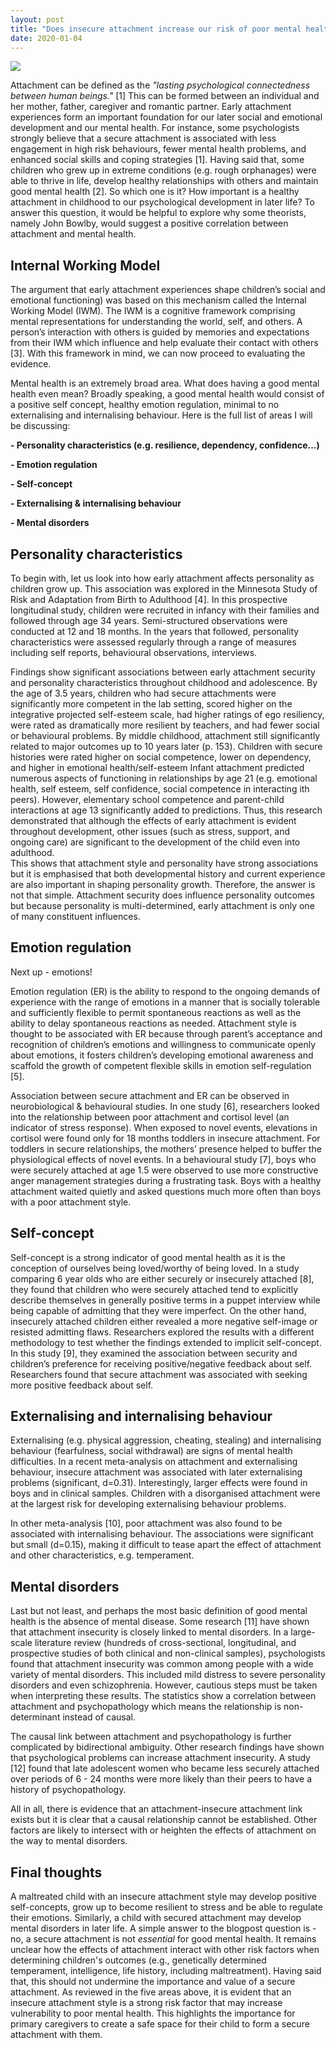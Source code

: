```yaml
---
layout: post
title: "Does insecure attachment increase our risk of poor mental health?"
date: 2020-01-04
---
```


![](https://adrienne-shum.github.io/images/blog1.jpg )

Attachment can be defined as the *"lasting psychological connectedness between human beings."* [1] This can be formed between an individual and her mother, father, caregiver and romantic partner. Early attachment experiences form an important foundation for our later social and emotional development and our mental health. For instance, some psychologists strongly believe that a secure attachment is associated with less engagement in high risk behaviours, fewer mental health problems, and enhanced social skills and coping strategies [1]. Having said that, some children who grew up in extreme conditions (e.g. rough orphanages) were able to thrive in life, develop healthy relationships with others and maintain good mental health [2]. So which one is it? How important is a healthy attachment in childhood to our psychological development in later life? 
To answer this question, it would be helpful to explore why some theorists, namely John Bowlby, would suggest a positive correlation between attachment and mental health.

## Internal Working Model

The argument that early attachment experiences shape children’s social and emotional functioning) was based on this mechanism called the Internal Working Model (IWM). The IWM is a cognitive framework comprising mental representations for understanding the world, self, and others. A person’s interaction with others is guided by memories and expectations from their IWM which influence and help evaluate their contact with others [3]. With this framework in mind, we can now proceed to evaluating the evidence. 

Mental health is an extremely broad area. What does having a good mental health even mean? Broadly speaking, a good mental health would consist of a positive self concept, healthy emotion regulation, minimal to no externalising and internalising behaviour. Here is the full list of areas I will be discussing:

**- Personality characteristics (e.g. resilience, dependency, confidence...)**

**- Emotion regulation**

**- Self-concept**

**- Externalising & internalising behaviour**

**- Mental disorders**

## Personality characteristics
To begin with, let us look into how early attachment affects personality as children grow up. This association was explored in the Minnesota Study of Risk and Adaptation from Birth to Adulthood [4]. In this prospective longitudinal study, children were recruited in infancy with their families and followed through age 34 years. Semi-structured observations were conducted at 12 and 18 months. In the years that followed, personality characteristics were assessed regularly through a range of measures including self reports,  behavioural observations, interviews. 

Findings show significant associations between early attachment security and personality characteristics throughout childhood and adolescence. By the age of 3.5 years, children who had secure attachments were significantly more competent in the lab setting, scored higher on the integrative projected self-esteem scale, had higher ratings of ego resiliency, were rated as dramatically more resilient by teachers, and had fewer social or behavioural problems. By middle childhood, attachment still significantly related to major outcomes up to 10 years later (p. 153). Children with secure histories were rated higher on social competence, lower on dependency, and higher in emotional health/self-esteem Infant attachment predicted numerous aspects of functioning in relationships by age 21 (e.g. emotional health, self esteem, self confidence, social competence in interacting ith peers). However, elementary school competence and parent-child interactions at age 13 significantly added to predictions. Thus, this research demonstrated that although the effects of early attachment is evident throughout development, other issues (such as stress, support, and ongoing care) are significant to the development of the child even into adulthood.  
This shows that attachment style and personality have strong associations but it is emphasised that both developmental history and current experience are also important in shaping personality growth. Therefore, the answer is not that simple. Attachment security does influence personality outcomes but because personality is multi-determined, early attachment is only one of many constituent influences.

## Emotion regulation
Next up - emotions! 

Emotion regulation (ER) is the ability to respond to the ongoing demands of experience with the range of emotions in a manner that is socially tolerable and sufficiently flexible to permit spontaneous reactions as well as the ability to delay spontaneous reactions as needed. Attachment style is thought to be associated with ER because through parent’s acceptance and recognition of children’s emotions and willingness to communicate openly about emotions, it fosters children’s developing emotional awareness and scaffold the growth of competent flexible skills in emotion self-regulation [5].

Association between secure attachment and ER can be observed in neurobiological & behavioural studies. In one study [6], researchers looked into the relationship between poor attachment and cortisol level (an indicator of stress response). When exposed to novel events, elevations in cortisol were found only for 18 months toddlers in insecure attachment. For  toddlers in secure relationships, the mothers’ presence helped to buffer the physiological effects of novel events. In a behavioural study [7], boys who were securely attached at age 1.5 were observed to use more constructive anger management strategies during a frustrating task. Boys with a healthy attachment waited quietly and asked questions much more often than boys with a poor attachment style.

## Self-concept
Self-concept is a strong indicator of good mental health as it is the conception of ourselves being loved/worthy of being loved. In a study comparing 6 year olds who are either securely or insecurely attached [8], they found that children who were securely attached tend to explicitly describe themselves in generally positive terms in a puppet interview while being capable of admitting that they were imperfect. On the other hand, insecurely attached children either revealed a more negative self-image or resisted admitting flaws. Researchers explored the results with a different methodology to test whether the findings extended to implicit self-concept. In this study [9], they examined the association between security and children’s preference for receiving positive/negative feedback about self. Researchers found that secure attachment was associated with seeking more positive feedback about self. 

## Externalising and internalising behaviour
Externalising (e.g. physical aggression, cheating, stealing) and internalising behaviour (fearfulness, social withdrawal) are signs of mental health difficulties. In a recent meta-analysis on attachment and externalising behaviour, insecure attachment was associated with later externalising problems (significant, d=0.31). Interestingly, larger effects were found in boys and in clinical samples. Children with a disorganised attachment were at the largest risk for developing externalising behaviour problems.

In other meta-analysis [10], poor attachment was also found to be associated with internalising behaviour. The associations were significant but small (d=0.15), making it difficult to tease apart the effect of attachment and other characteristics, e.g. temperament.

## Mental disorders
Last but not least, and perhaps the most basic definition of good mental health is the absence of mental disease. Some research [11] have shown that attachment insecurity is closely linked to mental disorders. In a large-scale literature review (hundreds of cross-sectional, longitudinal, and prospective studies of both clinical and non-clinical samples), psychologists found that attachment insecurity was common among people with a wide variety of mental disorders. This included mild distress to severe personality disorders and even schizophrenia. However, cautious steps must be taken when interpreting these results. The statistics show a correlation between attachment and psychopathology which means the relationship is non-determinant instead of  causal. 

The causal link between attachment and psychopathology is further complicated by bidirectional ambiguity. Other research findings have shown that psychological problems can increase attachment insecurity. A study [12] found that late adolescent women who became less securely attached over periods of 6 - 24 months were more likely than their peers to have a history of psychopathology. 

All in all, there is evidence that an attachment-insecure attachment link exists but it is clear that a causal relationship cannot be established. Other factors are likely to intersect with or heighten the effects of attachment on the way to mental disorders.

## Final thoughts
A maltreated child with an insecure attachment style may develop positive self-concepts, grow up to become resilient to stress and be able to regulate their emotions. Similarly, a child with secured attachment may develop mental disorders in later life. A simple answer to the blogpost question is - no, a secure attachment is not *essential* for good mental health. It remains unclear how the effects of attachment interact with other risk factors when determining children's outcomes (e.g., genetically determined temperament, intelligence, life history, including maltreatment). Having said that, this should not undermine the importance and value of a secure attachment. As reviewed in the five areas above, it is evident that an insecure attachment style is a strong risk factor that may increase vulnerability to poor mental health. This highlights the importance for primary caregivers to create a safe space for their child to form a secure attachment with them. 

